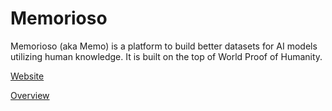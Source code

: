 # Memorioso

Memorioso (aka Memo) is a platform to build better datasets for AI models utilizing human knowledge. It is built on the top of World Proof of Humanity.

[Website](https://memorioso.xyz)

[Overview](/docs/overview.md)
